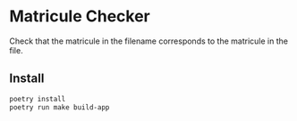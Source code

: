 # Matricule Checker

Check that the matricule in the filename corresponds to the matricule in the file.

## Install

```sh
poetry install
poetry run make build-app
```
